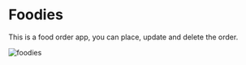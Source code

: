 # Foodies
This is a food order app, you can place, update and delete the order.

![foodies](https://user-images.githubusercontent.com/52295482/101089025-94c4cc00-35da-11eb-9d7f-5edcbdb09bdc.jpg)
